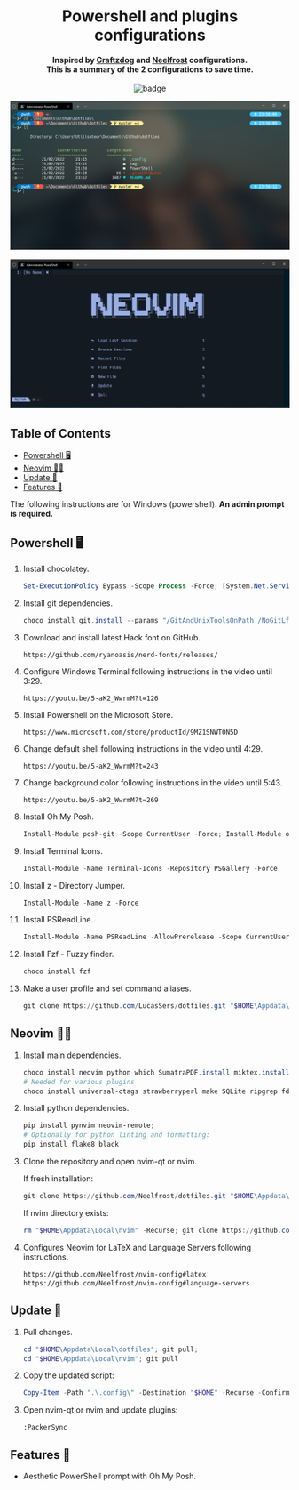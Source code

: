 <h1 align="center">Powershell and plugins configurations</h1>
<p align="center">
    <b>Inspired by <a href="https://github.com/craftzdog/dotfiles-public">Craftzdog</a> and
        <a href="https://github.com/Neelfrost/nvim-config">Neelfrost</a> configurations.</b>
    <br />
    <b>This is a summary of the 2 configurations to save time.</b>
    <br />
    <br />
    <a><img
            alt="badge"
            src="https://img.shields.io/badge/Windows-0078D6?style=for-the-badge&logo=windows&logoColor=white"/>
    </a>
</p>


![image-ps](https://raw.githubusercontent.com/LucasSers/dotfiles/master/img/ps.png)

![image-ps](https://raw.githubusercontent.com/LucasSers/dotfiles/master/img/nvim.png)

## Table of Contents 

-   [Powershell 🖥](#Powershell-)
-   [Neovim 🧑‍🚀](#Neovim-)
-   [Update 🚀](#update-)
-   [Features 📃](#features-)

The following instructions are for Windows (powershell). **An admin prompt is required.**

## Powershell 🖥

1. Install chocolatey.

   ```powershell
   Set-ExecutionPolicy Bypass -Scope Process -Force; [System.Net.ServicePointManager]::SecurityProtocol = [System.Net.ServicePointManager]::SecurityProtocol -bor 3072; iex ((New-Object System.Net.WebClient).DownloadString('https://chocolatey.org/install.ps1'))
   ```

1. Install git dependencies.

   ```powershell
   choco install git.install --params "/GitAndUnixToolsOnPath /NoGitLfs /SChannel /NoShellIntegration" -y; RefreshEnv;
   ```
   
1. Download and install latest Hack font on GitHub.

   ```
   https://github.com/ryanoasis/nerd-fonts/releases/
   ```

2. Configure Windows Terminal following instructions in the video until 3:29.

   ```
   https://youtu.be/5-aK2_WwrmM?t=126
   ```

3. Install Powershell on the Microsoft Store.

   ```
   https://www.microsoft.com/store/productId/9MZ1SNWT0N5D
   ```

4. Change default shell following instructions in the video until 4:29.

   ```
   https://youtu.be/5-aK2_WwrmM?t=243
   ```
   
5. Change background color following instructions in the video until 5:43.

   ```
   https://youtu.be/5-aK2_WwrmM?t=269
   ```
   
6. Install Oh My Posh.

   ```powershell
   Install-Module posh-git -Scope CurrentUser -Force; Install-Module oh-my-posh -Scope CurrentUser -Force
   ```
   
7. Install Terminal Icons.

   ```powershell
   Install-Module -Name Terminal-Icons -Repository PSGallery -Force
   ```

8. Install z - Directory Jumper.

   ```powershell
   Install-Module -Name z -Force
   ```
   
9. Install PSReadLine.

   ```powershell
   Install-Module -Name PSReadLine -AllowPrerelease -Scope CurrentUser -Force -SkipPublisherCheck; Install-Module -Name PSFzf -Scope CurrentUser -Force
   ```
   
9. Install Fzf - Fuzzy finder.

   ```powershell
   choco install fzf
   ```

9. Make a user profile and set command aliases.

   ```powershell
   git clone https://github.com/LucasSers/dotfiles.git "$HOME\Appdata\Local\dotfiles"; cd "$HOME\Appdata\Local\dotfiles"; Copy-Item -Path ".\.config\" -Destination "$HOME" -Recurse -Confirm:$true -Force; Copy-Item -Path ".\PowerShell\Microsoft.PowerShell_profile.ps1" -Destination "$PROFILE" -Recurse -Confirm:$true -Force; cd "$HOME\.config\powershell"; Unblock-File -path ".\user_profile.ps1"; exit
   ```

## Neovim 🧑‍🚀

1. Install main dependencies.

   ```powershell
   choco install neovim python which SumatraPDF.install miktex.install -y;
   # Needed for various plugins
   choco install universal-ctags strawberryperl make SQLite ripgrep fd -y; RefreshEnv.cmd; exit
   ```
   
2. Install python dependencies.

   ```powershell
   pip install pynvim neovim-remote; 
   # Optionally for python linting and formatting:
   pip install flake8 black
   ```
   
3. Clone the repository and open nvim-qt or nvim.

    If fresh installation:

    ```powershell
    git clone https://github.com/Neelfrost/dotfiles.git "$HOME\Appdata\Local\nvim"; nvim-qt.exe
    ```

    If nvim directory exists:

    ```powershell
    rm "$HOME\Appdata\Local\nvim" -Recurse; git clone https://github.com/Neelfrost/dotfiles.git "$HOME\Appdata\Local\nvim"; nvim-qt.exe
    ```

4. Configures Neovim for LaTeX and Language Servers following instructions.

   ```
   https://github.com/Neelfrost/nvim-config#latex
   https://github.com/Neelfrost/nvim-config#language-servers
   ```

## Update 🚀

1. Pull changes.

   ```powershell
   cd "$HOME\Appdata\Local\dotfiles"; git pull;
   cd "$HOME\Appdata\Local\nvim"; git pull
   ```

2. Copy the updated script:

    ```powershell
    Copy-Item -Path ".\.config\" -Destination "$HOME" -Recurse -Confirm:$true -Force; exit
    ```
    
3. Open nvim-qt or nvim and update plugins:

    ```
    :PackerSync
    ```

## Features 📃

-   Aesthetic PowerShell prompt with Oh My Posh.
